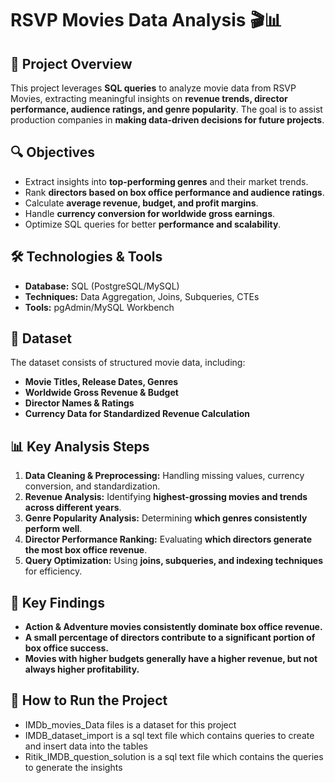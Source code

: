 # RSVP Movies Data Analysis 🎬📊

## 📝 Project Overview  
This project leverages **SQL queries** to analyze movie data from RSVP Movies, extracting meaningful insights on **revenue trends, director performance, audience ratings, and genre popularity**. The goal is to assist production companies in **making data-driven decisions for future projects**.

## 🔍 Objectives  
- Extract insights into **top-performing genres** and their market trends.  
- Rank **directors based on box office performance and audience ratings**.  
- Calculate **average revenue, budget, and profit margins**.  
- Handle **currency conversion for worldwide gross earnings**.  
- Optimize SQL queries for better **performance and scalability**.  

## 🛠️ Technologies & Tools  
- **Database:** SQL (PostgreSQL/MySQL)  
- **Techniques:** Data Aggregation, Joins, Subqueries, CTEs  
- **Tools:** pgAdmin/MySQL Workbench  

## 📂 Dataset  
The dataset consists of structured movie data, including:  
- **Movie Titles, Release Dates, Genres**  
- **Worldwide Gross Revenue & Budget**  
- **Director Names & Ratings**  
- **Currency Data for Standardized Revenue Calculation**  

## 📊 Key Analysis Steps  
1. **Data Cleaning & Preprocessing:** Handling missing values, currency conversion, and standardization.  
2. **Revenue Analysis:** Identifying **highest-grossing movies and trends across different years**.  
3. **Genre Popularity Analysis:** Determining **which genres consistently perform well**.  
4. **Director Performance Ranking:** Evaluating **which directors generate the most box office revenue**.  
5. **Query Optimization:** Using **joins, subqueries, and indexing techniques** for efficiency.  

## 📌 Key Findings  
- **Action & Adventure movies consistently dominate box office revenue.**  
- **A small percentage of directors contribute to a significant portion of box office success.**  
- **Movies with higher budgets generally have a higher revenue, but not always higher profitability.**  

## 🚀 How to Run the Project  
- IMDb_movies_Data files is a dataset for this project
- IMDB_dataset_import is a sql text file which contains queries to create and insert data into the tables
- Ritik_IMDB_question_solution is a sql text file which contains the queries to generate the insights
